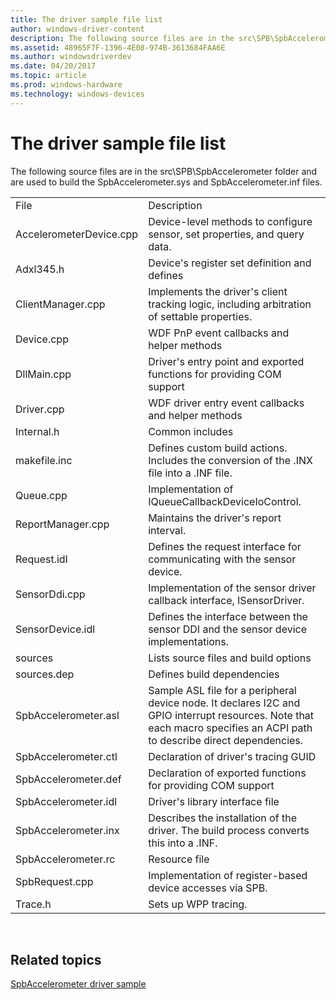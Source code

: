 ```yaml
---
title: The driver sample file list
author: windows-driver-content
description: The following source files are in the src\SPB\SpbAccelerometer folder and are used to build the SpbAccelerometer.sys and SpbAccelerometer.inf files.
ms.assetid: 48965F7F-1396-4E08-974B-3613684FAA6E
ms.author: windowsdriverdev
ms.date: 04/20/2017
ms.topic: article
ms.prod: windows-hardware
ms.technology: windows-devices
---
```


# The driver sample file list


The following source files are in the src\\SPB\\SpbAccelerometer folder and are used to build the SpbAccelerometer.sys and SpbAccelerometer.inf files.

|                         |                                                                                                                                                                          |
|-------------------------|--------------------------------------------------------------------------------------------------------------------------------------------------------------------------|
| File                    | Description                                                                                                                                                              |
| AccelerometerDevice.cpp | Device-level methods to configure sensor, set properties, and query data.                                                                                                |
| Adxl345.h               | Device's register set definition and defines                                                                                                                             |
| ClientManager.cpp       | Implements the driver's client tracking logic, including arbitration of settable properties.                                                                             |
| Device.cpp              | WDF PnP event callbacks and helper methods                                                                                                                               |
| DllMain.cpp             | Driver's entry point and exported functions for providing COM support                                                                                                    |
| Driver.cpp              | WDF driver entry event callbacks and helper methods                                                                                                                      |
| Internal.h              | Common includes                                                                                                                                                          |
| makefile.inc            | Defines custom build actions. Includes the conversion of the .INX file into a .INF file.                                                                                 |
| Queue.cpp               | Implementation of IQueueCallbackDeviceIoControl.                                                                                                                         |
| ReportManager.cpp       | Maintains the driver's report interval.                                                                                                                                  |
| Request.idl             | Defines the request interface for communicating with the sensor device.                                                                                                  |
| SensorDdi.cpp           | Implementation of the sensor driver callback interface, ISensorDriver.                                                                                                   |
| SensorDevice.idl        | Defines the interface between the sensor DDI and the sensor device implementations.                                                                                      |
| sources                 | Lists source files and build options                                                                                                                                     |
| sources.dep             | Defines build dependencies                                                                                                                                               |
| SpbAccelerometer.asl    | Sample ASL file for a peripheral device node. It declares I2C and GPIO interrupt resources. Note that each macro specifies an ACPI path to describe direct dependencies. |
| SpbAccelerometer.ctl    | Declaration of driver's tracing GUID                                                                                                                                     |
| SpbAccelerometer.def    | Declaration of exported functions for providing COM support                                                                                                              |
| SpbAccelerometer.idl    | Driver's library interface file                                                                                                                                          |
| SpbAccelerometer.inx    | Describes the installation of the driver. The build process converts this into a .INF.                                                                                   |
| SpbAccelerometer.rc     | Resource file                                                                                                                                                            |
| SpbRequest.cpp          | Implementation of register-based device accesses via SPB.                                                                                                                |
| Trace.h                 | Sets up WPP tracing.                                                                                                                                                     |

 

## Related topics
[SpbAccelerometer driver sample](spbaccelerometer-driver-sample.md)  



